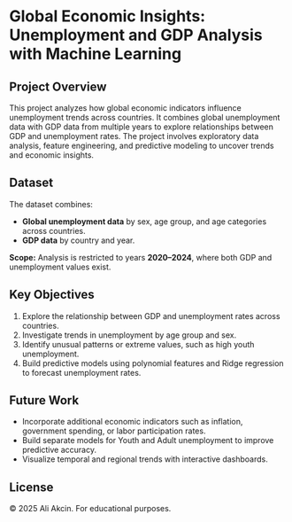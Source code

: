 # Global Economic Insights: Unemployment and GDP Analysis with Machine Learning

## Project Overview
This project analyzes how global economic indicators influence unemployment trends across countries. It combines global unemployment data with GDP data from multiple years to explore relationships between GDP and unemployment rates. The project involves exploratory data analysis, feature engineering, and predictive modeling to uncover trends and economic insights.

## Dataset
The dataset combines:
- **Global unemployment data** by sex, age group, and age categories across countries.
- **GDP data** by country and year.  

**Scope:** Analysis is restricted to years **2020–2024**, where both GDP and unemployment values exist.

## Key Objectives
1. Explore the relationship between GDP and unemployment rates across countries.
2. Investigate trends in unemployment by age group and sex.
3. Identify unusual patterns or extreme values, such as high youth unemployment.
4. Build predictive models using polynomial features and Ridge regression to forecast unemployment rates.


## Future Work
- Incorporate additional economic indicators such as inflation, government spending, or labor participation rates.
- Build separate models for Youth and Adult unemployment to improve predictive accuracy.
- Visualize temporal and regional trends with interactive dashboards.

## License
© 2025 Ali Akcin. For educational purposes. 

